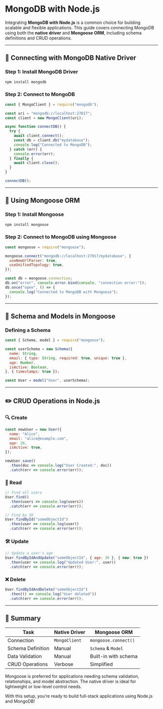 # MongoDB with Node.js  

Integrating **MongoDB with Node.js** is a common choice for building scalable and flexible applications. This guide covers connecting MongoDB using both the **native driver** and **Mongoose ORM**, including schema definitions and CRUD operations.

---

## 📡 Connecting with MongoDB Native Driver

### Step 1: Install MongoDB Driver
```bash
npm install mongodb
```

### Step 2: Connect to MongoDB
```js
const { MongoClient } = require("mongodb");

const uri = "mongodb://localhost:27017";
const client = new MongoClient(uri);

async function connectDB() {
  try {
    await client.connect();
    const db = client.db("mydatabase");
    console.log("Connected to MongoDB");
  } catch (err) {
    console.error(err);
  } finally {
    await client.close();
  }
}

connectDB();
```

---

## 🔗 Using Mongoose ORM

### Step 1: Install Mongoose
```bash
npm install mongoose
```

### Step 2: Connect to MongoDB using Mongoose
```js
const mongoose = require("mongoose");

mongoose.connect("mongodb://localhost:27017/mydatabase", {
  useNewUrlParser: true,
  useUnifiedTopology: true,
});

const db = mongoose.connection;
db.on("error", console.error.bind(console, "connection error:"));
db.once("open", () => {
  console.log("Connected to MongoDB with Mongoose");
});
```

---

## 📄 Schema and Models in Mongoose

### Defining a Schema
```js
const { Schema, model } = require("mongoose");

const userSchema = new Schema({
  name: String,
  email: { type: String, required: true, unique: true },
  age: Number,
  isActive: Boolean,
}, { timestamps: true });

const User = model("User", userSchema);
```

---

## ✏️ CRUD Operations in Node.js

### 🔍 Create
```js
const newUser = new User({
  name: "Alice",
  email: "alice@example.com",
  age: 28,
  isActive: true,
});

newUser.save()
  .then(doc => console.log("User Created:", doc))
  .catch(err => console.error(err));
```

### 📄 Read
```js
// Find all users
User.find()
  .then(users => console.log(users))
  .catch(err => console.error(err));

// Find by ID
User.findById("someObjectId")
  .then(user => console.log(user))
  .catch(err => console.error(err));
```

### 🛠 Update
```js
// Update a user's age
User.findByIdAndUpdate("someObjectId", { age: 30 }, { new: true })
  .then(user => console.log("Updated User:", user))
  .catch(err => console.error(err));
```

### ❌ Delete
```js
User.findByIdAndDelete("someObjectId")
  .then(() => console.log("User deleted"))
  .catch(err => console.error(err));
```

---

## 🧠 Summary
| Task                   | Native Driver           | Mongoose ORM         |
|------------------------|--------------------------|-----------------------|
| Connection             | `MongoClient`            | `mongoose.connect()`  |
| Schema Definition      | Manual                   | `Schema` & `Model`    |
| Data Validation        | Manual                   | Built-in with schema  |
| CRUD Operations        | Verbose                  | Simplified            |

Mongoose is preferred for applications needing schema validation, relationships, and model abstraction. The native driver is ideal for lightweight or low-level control needs.

With this setup, you’re ready to build full-stack applications using Node.js and MongoDB!

